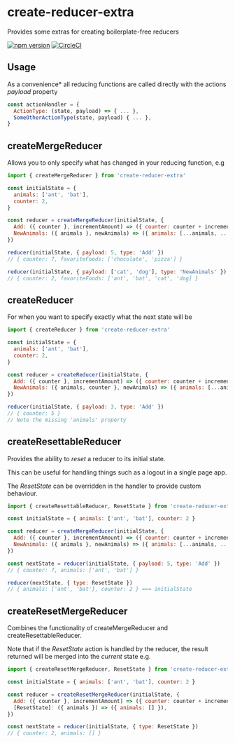 # create-reducer-extra

Provides some extras for creating boilerplate-free reducers

[![npm version](https://badge.fury.io/js/create-reducer-extra.svg)](https://badge.fury.io/js/create-reducer-extra)
[![CircleCI](https://circleci.com/gh/Dean177/create-reducer-extra.svg?style=shield)](https://circleci.com/gh/Dean177/create-reducer-extra)

## Usage

As a convenience* all reducing functions are called directly with the actions *payload* property
```js
const actionHandler = {
  ActionType: (state, payload) => { ... },
  SomeOtherActionType(state, payload) { ... },
}

```

## createMergeReducer

Allows you to only specify what has changed in your reducing function, e.g

```js
import { createMergeReducer } from 'create-reducer-extra'

const initialState = {
  animals: ['ant', 'bat'],
  counter: 2,
}

const reducer = createMergeReducer(initialState, {
  Add: ({ counter }, incrementAmount) => ({ counter: counter + incrementAmount}),
  NewAnimals: ({ animals }, newAnimals) => ({ animals: [...animals, ...newAnimals] }),    
})

reducer(initialState, { payload: 5, type: 'Add' })
// { counter: 7, favoriteFoods: ['chocolate', 'pizza'] }

reducer(initialState, { payload: ['cat', 'dog'], type: 'NewAnimals' })
// { counter: 2, favoriteFoods: ['ant', 'bat', 'cat', 'dog] }

```

## createReducer

For when you want to specify exactly what the next state will be


```js
import { createReducer } from 'create-reducer-extra'

const initialState = {
  animals: ['ant', 'bat'],
  counter: 2,
}

const reducer = createReducer(initialState, {
  Add: ({ counter }, incrementAmount) => ({ counter: counter + incrementAmount}),
  NewAnimals: ({ animals, counter }, newAnimals) => ({ animals: [...animals, ...newAnimals], counter }),    
})

reducer(initialState, { payload: 3, type: 'Add' })
// { counter: 5 }
// Note the missing 'animals' property

```

## createResettableReducer

Provides the ability to *reset* a reducer to its initial state.

This can be useful for handling things such as a logout in a single page app.

The *ResetState* can be overridden in the handler to provide custom behaviour. 

```js
import { createResettableReducer, ResetState } from 'create-reducer-extra'

const initialState = { animals: ['ant', 'bat'], counter: 2 }

const reducer = createMergeReducer(initialState, {
  Add: ({ counter }, incrementAmount) => ({ counter: counter + incrementAmount}),
  NewAnimals: ({ animals }, newAnimals) => ({ animals: [...animals, ...newAnimals] }),    
})

const nextState = reducer(initialState, { payload: 5, type: 'Add' })
// { counter: 7, animals: ['ant', 'bat'] }

reducer(nextState, { type: ResetState })
// { animals: ['ant', 'bat'], counter: 2 } === initialState

```

## createResetMergeReducer
Combines the functionality of createMergeReducer and createResettableReducer.

Note that if the *ResetState* action is handled by the reducer, the result returned will be merged into the *current* state e.g.
 
```js
import { createResetMergeReducer, ResetState } from 'create-reducer-extra'

const initialState = { animals: ['ant', 'bat'], counter: 2 }

const reducer = createResetMergeReducer(initialState, {
  Add: ({ counter }, incrementAmount) => ({ counter: counter + incrementAmount}),
  [ResetState]: ({ animals }) => ({ animals: [] }),    
})

const nextState = reducer(initialState, { type: ResetState })
// { counter: 2, animals: [] }
```

